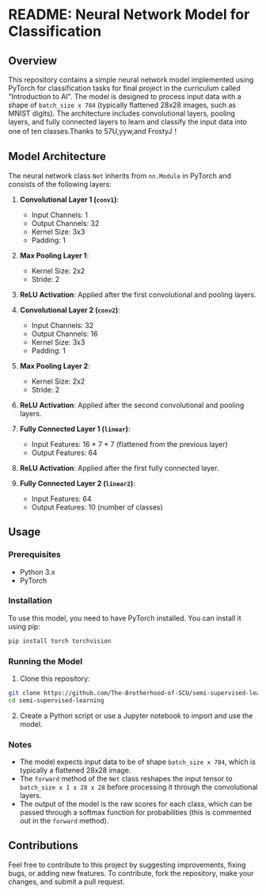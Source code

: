 # README: Neural Network Model for Classification

## Overview

This repository contains a simple neural network model implemented using PyTorch for classification tasks for final project in the curriculum called "Introduction to AI". The model is designed to process input data with a shape of `batch_size x 784` (typically flattened 28x28 images, such as MNIST digits). The architecture includes convolutional layers, pooling layers, and fully connected layers to learn and classify the input data into one of ten classes.Thanks to 57U,yyw,and FrostyJ！

## Model Architecture

The neural network class `Net` inherits from `nn.Module` in PyTorch and consists of the following layers:

1. **Convolutional Layer 1 (`conv1`)**:
   - Input Channels: 1
   - Output Channels: 32
   - Kernel Size: 3x3
   - Padding: 1

2. **Max Pooling Layer 1**:
   - Kernel Size: 2x2
   - Stride: 2

3. **ReLU Activation**: Applied after the first convolutional and pooling layers.

4. **Convolutional Layer 2 (`conv2`)**:
   - Input Channels: 32
   - Output Channels: 16
   - Kernel Size: 3x3
   - Padding: 1

5. **Max Pooling Layer 2**:
   - Kernel Size: 2x2
   - Stride: 2

6. **ReLU Activation**: Applied after the second convolutional and pooling layers.

7. **Fully Connected Layer 1 (`linear`)**:
   - Input Features: 16 * 7 * 7 (flattened from the previous layer)
   - Output Features: 64

8. **ReLU Activation**: Applied after the first fully connected layer.

9. **Fully Connected Layer 2 (`linear2`)**:
   - Input Features: 64
   - Output Features: 10 (number of classes)

## Usage

### Prerequisites

- Python 3.x
- PyTorch

### Installation

To use this model, you need to have PyTorch installed. You can install it using pip:

```bash
pip install torch torchvision
```

### Running the Model

1. Clone this repository:

```bash
git clone https://github.com/The-Brotherhood-of-SCU/semi-supervised-learning.git
cd semi-supervised-learning
```

2. Create a Python script or use a Jupyter notebook to import and use the model. 
### Notes

- The model expects input data to be of shape `batch_size x 784`, which is typically a flattened 28x28 image.
- The `forward` method of the `Net` class reshapes the input tensor to `batch_size x 1 x 28 x 28` before processing it through the convolutional layers.
- The output of the model is the raw scores for each class, which can be passed through a softmax function for probabilities (this is commented out in the `forward` method).

## Contributions

Feel free to contribute to this project by suggesting improvements, fixing bugs, or adding new features. To contribute, fork the repository, make your changes, and submit a pull request.

